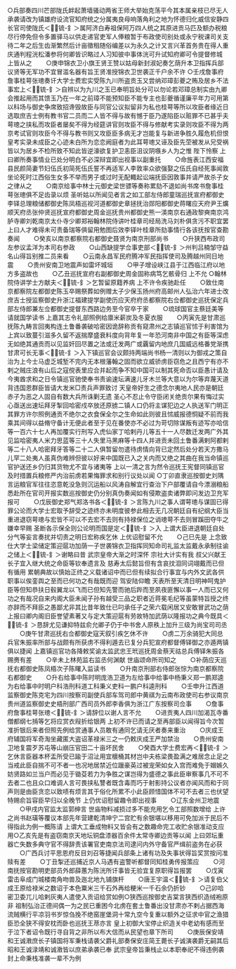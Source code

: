 <!-- { "loadSidebar": true } -->
○兵部奏四川芒部陇氏衅起萧墙骚动两省王师大举始克荡平今其本属亲枝已尽无人承袭请改为镇雄府设流官知府统之分属夷良母响落角利之地为怀德归化威信安静四长官司使陇氏＜锍-釒＞属阿济白寿祖保阿万四人统之其原进贡马匹及额办税粮尽行停免但令多置驿马以供走递官吏军人俸粮暂于布政使司别处或永宁税课司关支待二年之后生齿渐繁然后计亩徵租随俗编差以为永久之计又言兴革首务贵在得人重庆通判程洸松潘参将何卿皆识略过人习知彼中事体洸可升试知府卿可令提督修城  上皆从之
　　○庚申锦衣卫小旗王贤王赞以姑母新封淑妃奏乞荫升本卫指挥兵部议贤等无军功不宜冒滥名器有旨王贤准授锦衣卫世袭正千户余不许
○壬戌詹事府詹事桂萼张璁奏讦大学士费宏实受陈九川所盗贡玉又尝纳邓璋彭夔之贿及居乡不法事宏上＜锍-釒＞自辨以为九川之玉已奉明旨处分可以勿论若邓璋总制实由九卿会推起用而其馈玉乃在一年之前璋不能预知臣不能专主也彭夔循谨廉平年力可用第以科场与御史争席致招谗毁故臣与同官公议拟留非为私也桂萼等所以攻臣者缘近日选取庶吉士例有教书官二员而二人皆不得与故有憾于臣乃遂陷臣以赃罪不已甚乎夫萼璁之挟私而攻臣者屡矣不得为经筵讲官则攻臣不得与修献考实录则攻臣不得为两京考试官则攻臣今不得与教书则又攻臣臣多病无才岂能复与新进争胜久履危机但恨  皇考实录未成臣之心迹未白所为恋恋阙庭者为此耳萼璁又诬及臣先茔被发从兄受祸皆以为居乡不检所致不知此皆逆濠欲复护卫恚臣沮议阴嗾乡人为之惟  陛下怜察  上曰卿所奏事情业已处分明白不必深辩宜即出视事以副重托
　　○命旌表江西安福县民颜简妻节妇伍氏初简死伍氏誓不再适军人李敦率众欲强娶之伍氏自经死事闻敦坐论死时江西俗生女多不举而男子或过时无配輙起讼端抚臣因敦事并请严故杀子女之律从之
　　○南京给事中林士元御史梁世骠等奏称累劾不退如尚书席书詹事桂萼张璁俱不足齿录以烦  圣听姑以所闻见者言之如工部左侍郎童瑞巡抚宣府都御史李铎总理粮储都御史陈凤梧巡视河道都御史章拯抚治郧阳都御史蒋曙应天府尹王爌顺天府丞张仲贤巡抚宣府都御史周金巡抚贵州都御史熊一渶南京右通政黎奭南京鸿胪寺卿刘乾南京太仆寺少卿郑裕翰林院侍讲叶桂章司经局洗马刘朴俱贪污不职宜罢  上曰人才难得未可责备瑞等俱留用勉图后效李铎叶桂章所劾事情行各该抚按官查勘奏闻
　　○癸亥以南京都察院右都御史聂贤为南京刑部尚书
　　○升狭西布政司左参议孟洋为本司右参政
　　○山西缺提学佥事吏部＜锍-釒＞州判吕楠邹守益名山得旨别推二员来看
　　○云南永昌军民府腾冲军民指挥使司及腾越州同日地震
　　○贵州安南卫地震声如雷坏城垣
　　○甲子增设峡江县于江西临江府以地方多盗故也
　　○乙丑巡抚宣府右副都御史周金固称病笃乞骸骨归  上不允
○翰林院侍讲学士方献夫＜锍-釒＞乞暂留原籍养病  上不许令疾驰赴任
　　○致仕南京都察院左都御史陈玉卒赐祭葬如例赠太子少保玉扬州府高邮州人弘治六年进士改庶吉士授监察御史升浙江福建提学副使历应天府府丞都察院右佥都御史巡抚保定兵部左侍郎兼左佥都御史提督东西路边务至今官卒于家
　　○琉球国官主蔡廷美等请就国学读书  上嘉其志令礼部照例给廪米薪炭及冬夏衣服
　　○丙寅先是甘肃巡抚陈九畴言回夷构连土鲁番袭破哈密因诡辞称贡有窥肃州之志镇巡官怵于利害馆为上宾以致蔓引滋多久留不返揣摩盛衰料度向背年复一年恐河南非中国之有臣等深虑无如绝其通贡而以见监奸回尽置之法或迁发两广或覊留内地庶几国威远格番党渐携甘肃可长无事＜锍-釒＞入下镇巡官会议颇持两端尚书杨一清则以为御戎之策自治为上今士马虚乏城堑不完内无本根藩翰之固而欲立威骄虏臣窃危之且西宁有亦不剌之贼庄浪有山后之寇傥表里应合并起而争不知中国可以制其死命否以臣愚计请及今夷酋求和之日令镇巡官驰使奉书责谕速坛满速儿牙木兰等大意以为尔等弃蔑天道背违国恩群臣皆请大发米□责兵声罪致讨  天皇帝好生之德念尔夷地人民亦是朝廷赤子为恶之人固自有数大兵所诛剿无遗  圣心不忍止令守臣闭关绝贡尔果有悔过实心亟送出速坛拜牙掣回哈密戍卒放还原掳二镇人口仍将主谋犯边之人执送军门明正其罪方许尔照例通贡不绝尔之衣食保全尔之生命如此则彼且怵威报德恫疑不前而我乘其间得以益脩守备计无便此者至于见在番使亦不必过为苛切除谋叛有迹写亦哈信等一百六十七人再加覆实行刑写入虎仙家丁哈剌丹儿等五十一人尽数迁发两广外其见监哈密夷人米力思蓝等三十人失里马黑麻等十四人并进贡未回土鲁番满剌阿都剌等二十八人哈密拜牙答等二十二人俱暂留勿遣待虏情向背已定然后处分若天方撒马儿罕二处夷人虽真伪难辨但彼以好来中国既已入之关内而又绝之其曲在我当命镇巡官护送还乡仍归其货物尤不宜与诸夷等  上以一清之言为然令巡抚王宪督同镇巡官及时措置兵粮修严内治前虏若果悔罪求和别行议处以闻
○丁卯直隶巡按御史刘隅言运粮官军往往恣意乾没急则沉运船以风涛自解宜行查治下户部覆请自今漂溺粮船悉赴所在官司开报实数巡按御史仍分别真伪奏闻如有侵欺盗卖诸弊即问发边卫充军报可
　　○戊辰御史郑气郑洛书各＜锍-釒＞言陈九川之事人谓萼璁与谋固已得罪公论而大学士宏取予辞受之迹终亦未明度彼参此相去无几况朝廷自有纪纲大臣当重进退窃萼璁与宏皆不可以不去宏不去则有持禄保位之诮璁萼不去则冒蹊田夺牛之嫌幸早赐  圣断各示保全则公论明而国是定＜锍-釒＞入  上谓大臣进退朝廷自处分气等妄言奏扰并切责之明日宏称疾乞休  上优诏慰留不允
　　○己巳先是  上念致仕大学士梁储定策迎扈功加荫一子世袭锦衣卫指挥同知命司礼监太监戴永承制往谕之储上＜锍-釒＞谢略曰昔  武宗皇帝大渐之时深怀  宗社大计实有我  叔父兴献王长子宜入继大统之命臣等钦奉遗言及  慈寿太后懿旨但有含哀抆泪同词翊戴而已但有循用  累朝典故以慎始正终之义载诸诏中而已但有续拟合行事宜与内外文武各供职事以俟銮舆之至而已何功之有哉既而迎  驾安陆仰瞻  天表所至天清日明神呵鬼护臣等但知恭扶日毂翼龙以飞而已但知先警而驰后跸而至夙夜匪懈以事一人而已又何功之有哉况自来内阁大臣未闻子孙有越受三品之职者近蒋冕毛纪等虽蒙特旨授之终亦辞而不拜臣之愚鄙尤非其比昔年致仕已叼承任子之荣六载闲居又安敢冒武功之荫  上报曰卿内阁旧臣誉望素著又与定大策迎扈有劳故特加武荫以隆报功之典今既具＜锍-釒＞恳辞尤见谦抑特兹俞允卿子仍于中书舍人原秩上加升三级为尚宝司司丞
　　○庚午甘肃巡抚右佥都御史寇天叙引疾乞休不许
　　○虏二万余骑犯大同总兵官朱振率所部与战颇有所获虏不得利遁去已复分兵犯宣府都督傅铎御之亦遁两镇俱以捷闻  上嘉镇巡官功各降敕奖谕太监武忠王玳巡抚周金蔡天祜总兵傅铎朱振各赐赉有差
　　○辛未上林苑监右监丞何渊献  世庙颂命所司知之
　　○补荫应天巡抚右都御史陈凤梧次子陈曙入监读书
　　○升南京刑部右侍郎张悰为南京都察院右都御史
　　○升右给事中陈时明庞浩卫道为左给事中给事中杨秉义郑一鹏郑逵为右给事中时明户科浩刑科道工科秉义吏科一鹏户科逵刑科
　　○壬申升江西道监察御史陈克宅为四川按察司副使兵部车驾司郎中黄祺为云南布政使司右参议南京贵州道监察御史史梧刑部广西司员外郎李香俱为浙江广东按察司佥事
　　○詹事府詹事桂萼张璁＜锍-釒＞请辞位以谢人言不允
　　○进贡夷人四川加渴瓦寺番僧都纲七掯等乞将应赏衣叚折给银两  上初不许已而请之至再部臣以闻得旨今次暂准折银后来者但照先例给赏通事人员敢有通同乞请无厌者奏来重治
　　○庆成王府辅国将军奇淘坐藏匿大盗诏革禄米三之一仍敕庆成王严加禁治
　　○贵州安南卫地复震歹苏屯等山崩压官田二十亩坏民舍
　　○癸酉大学士费宏再＜锍-釒＞乞休言臣器本杯盂所受已踰于沼沚用宜櫰桶其材岂中夫栋梁畏盈满之难居念止足之当戒此臣自揣不可不者一也况地居禁近位躐豪英过被宠荣如女入宫而难免于媢嫉久妨贤路如兰当户而必见于锄芟若力为争胜之谋岂得为盛德之事此臣审察事几不可不去者二也且众口难调人言可畏挟私讐者既含毒而巧于射影持公议者亦闻风而和于同声则是由臣贪恋以致啧有烦言其于俗化所累不小此臣顾惜国体不可不去者三也伏望特赐俞旨容臣早归以全晚节  上仍优诏慰留趣令即出视事
　　○辽东金州卫地震
　　○甲戌内官监太监郭绅言  世庙物料减损过多不能充用乞令工部照数增给  上许之尚书赵璜等覆议本部先年营建乾清坤宁二宫贮有余银堪以移用可免加派于民后不得指此为例一概陈请  上谓大工垂成物料又皆会有之数趣命完工收贮余银准动支应用○乙亥先是有盗窃南京天地坛铜盘漆器百余件太常寺卿边贡等以闻  上曰郊坛重器亡失数多典守官不得辞责该署官吏南京法司逮问内外守备官严缉前盗务在必获
　　○广西兵讨平思恩府反目刘召等捷闻兵部条上诸有功及失事状得旨奖赏按问准赎有差
　　○丁丑掣还巡捕近京人马遇有盗警听都督同知桂勇传报策应
　　○河南抚按官勘明吏部员外郎薛蕙为陈洸所讦事皆无验宜复原职得旨报罢
　　○戊寅雷击阜成门城楼南角吻兽及迤北地九铺旗杆
　　○唐王宇温＜锍-釒＞请复伯父成王原给禄米之数诏于本色粟米三千石外再给粳米一千石余仍折钞
　　○己卯哈密卫委兀儿哈剌灰夷人遣使入贡诏给赏如例○狭西巡按御史吉棠言狭西织造绒袍原非  祖制弘治正德间偶一为之民已重困今北虏在套土鲁番出没甘肃亦不剌占据西海流贼横行平凉羽书岁惊刍挽不绝窑崖堡洞十常九空今复重以额外之征求中官之渔猎臣恐全狭不得安枕而卧也巡抚王荩亦言  皇上初御大宝停止织造关中老幼有感而至于泣下者诏令既行寻自背之非所以布大信而从民望也章下所司
　　○庚辰保安靖和王诚漖庶长子镇国将军秉栈请袭父爵礼部奏保安庄简王薨长子诚演袭爵无嗣其后昭和王诚渌靖和诚漖皆以庶弟承袭已奉  武宗皇帝旨秉栈止以本职奉祀不得违例袭封上命秉栈准袭一辈不为例
